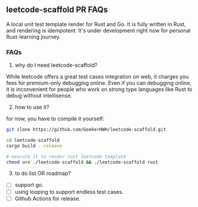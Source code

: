 ## leetcode-scaffold PR FAQs
A local unit test template render for Rust and Go. It is fully written in Rust,
and rendering is idempotent. It's under development right now for personal Rust-learning
journey.

### FAQs
1. why do I need leetcode-scaffold?

While leetcode offers a great test cases integration on web, it charges you fees
for premium-only debugging online. Even if you can debugging online, it is inconvenient
for people who work on strong type languages like Rust to debug without intellisense.

2. how to use it?

for now, you have to compile it yourself:
```bash
git clone https://github.com/GeekerHWH/leetcode-scaffold.git

cd leetcode-scaffold
cargo build --release

# execute it to render rust leetcode template
chmod u+x ./leetcode-scaffold && ./leetcode-scaffold rust
```

3. to do list OR roadmap?

- [ ] support go.
- [ ] using looping to support endless test cases.
- [ ] Github Actions for release.